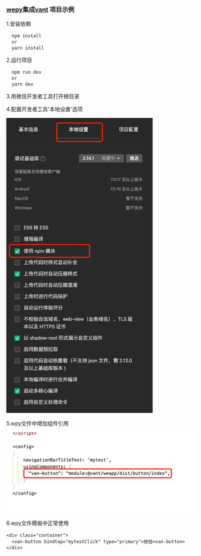 ### [wepy](https://github.com/Tencent/wepy)集成[vant](https://vant-contrib.gitee.io/vant-weapp/#/intro) 项目示例

1.安装依赖
```
  npm install
  or
  yarn install
```

2.运行项目
```
  npm run dev
  or
  yarn dev
```

3.用微信开发者工具打开根目录

4.配置开发者工具'本地设置'选项

![weSetting](./static/weSetting.png) 

5.wpy文件中增加组件引用

![vanDome](./static/vanDome.png) 

6.wpy文件模板中正常使用
```
<div class="container">
  <van-button bindtap="mytestClick" type="primary">按钮<van-button>
</div>  
```